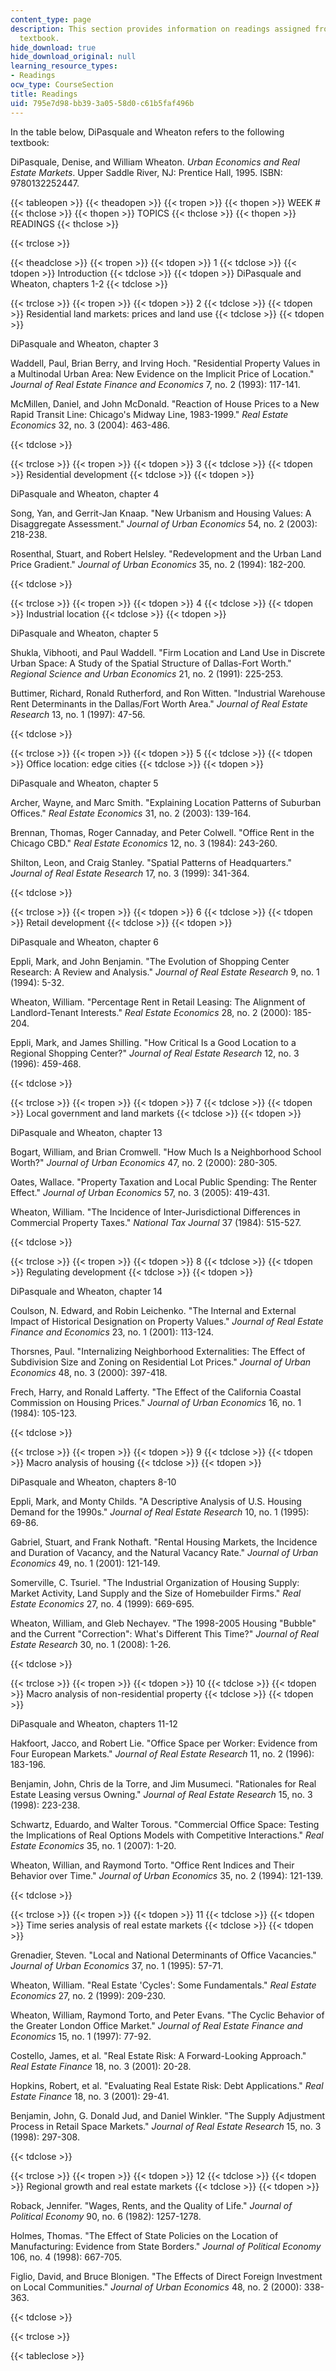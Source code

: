 ```yaml
---
content_type: page
description: This section provides information on readings assigned from the course
  textbook.
hide_download: true
hide_download_original: null
learning_resource_types:
- Readings
ocw_type: CourseSection
title: Readings
uid: 795e7d98-bb39-3a05-58d0-c61b5faf496b
---
```


In the table below, DiPasquale and Wheaton refers to the following textbook:

DiPasquale, Denise, and William Wheaton. _Urban Economics and Real Estate Markets_. Upper Saddle River, NJ: Prentice Hall, 1995. ISBN: 9780132252447.

{{< tableopen >}}
{{< theadopen >}}
{{< tropen >}}
{{< thopen >}}
WEEK #
{{< thclose >}}
{{< thopen >}}
TOPICS
{{< thclose >}}
{{< thopen >}}
READINGS
{{< thclose >}}

{{< trclose >}}

{{< theadclose >}}
{{< tropen >}}
{{< tdopen >}}
1
{{< tdclose >}}
{{< tdopen >}}
Introduction
{{< tdclose >}}
{{< tdopen >}}
DiPasquale and Wheaton, chapters 1-2
{{< tdclose >}}

{{< trclose >}}
{{< tropen >}}
{{< tdopen >}}
2
{{< tdclose >}}
{{< tdopen >}}
Residential land markets: prices and land use
{{< tdclose >}}
{{< tdopen >}}


DiPasquale and Wheaton, chapter 3

Waddell, Paul, Brian Berry, and Irving Hoch. "Residential Property Values in a Multinodal Urban Area: New Evidence on the Implicit Price of Location." _Journal of Real Estate Finance and Economics_ 7, no. 2 (1993): 117-141.

McMillen, Daniel, and John McDonald. "Reaction of House Prices to a New Rapid Transit Line: Chicago's Midway Line, 1983-1999." _Real Estate Economics_ 32, no. 3 (2004): 463-486.


{{< tdclose >}}

{{< trclose >}}
{{< tropen >}}
{{< tdopen >}}
3
{{< tdclose >}}
{{< tdopen >}}
Residential development
{{< tdclose >}}
{{< tdopen >}}


DiPasquale and Wheaton, chapter 4

Song, Yan, and Gerrit-Jan Knaap. "New Urbanism and Housing Values: A Disaggregate Assessment." _Journal of Urban Economics_ 54, no. 2 (2003): 218-238.

Rosenthal, Stuart, and Robert Helsley. "Redevelopment and the Urban Land Price Gradient." _Journal of Urban Economics_ 35, no. 2 (1994): 182-200.


{{< tdclose >}}

{{< trclose >}}
{{< tropen >}}
{{< tdopen >}}
4
{{< tdclose >}}
{{< tdopen >}}
Industrial location
{{< tdclose >}}
{{< tdopen >}}


DiPasquale and Wheaton, chapter 5

Shukla, Vibhooti, and Paul Waddell. "Firm Location and Land Use in Discrete Urban Space: A Study of the Spatial Structure of Dallas-Fort Worth." _Regional Science and Urban Economics_ 21, no. 2 (1991): 225-253.

Buttimer, Richard, Ronald Rutherford, and Ron Witten. "Industrial Warehouse Rent Determinants in the Dallas/Fort Worth Area." _Journal of Real Estate Research_ 13, no. 1 (1997): 47-56.


{{< tdclose >}}

{{< trclose >}}
{{< tropen >}}
{{< tdopen >}}
5
{{< tdclose >}}
{{< tdopen >}}
Office location: edge cities
{{< tdclose >}}
{{< tdopen >}}


DiPasquale and Wheaton, chapter 5

Archer, Wayne, and Marc Smith. "Explaining Location Patterns of Suburban Offices." _Real Estate Economics_ 31, no. 2 (2003): 139-164.

Brennan, Thomas, Roger Cannaday, and Peter Colwell. "Office Rent in the Chicago CBD." _Real Estate Economics_ 12, no. 3 (1984): 243-260.

Shilton, Leon, and Craig Stanley. "Spatial Patterns of Headquarters." _Journal of Real Estate Research_ 17, no. 3 (1999): 341-364.


{{< tdclose >}}

{{< trclose >}}
{{< tropen >}}
{{< tdopen >}}
6
{{< tdclose >}}
{{< tdopen >}}
Retail development
{{< tdclose >}}
{{< tdopen >}}


DiPasquale and Wheaton, chapter 6

Eppli, Mark, and John Benjamin. "The Evolution of Shopping Center Research: A Review and Analysis." _Journal of Real Estate Research_ 9, no. 1 (1994): 5-32.

Wheaton, William. "Percentage Rent in Retail Leasing: The Alignment of Landlord-Tenant Interests." _Real Estate Economics_ 28, no. 2 (2000): 185-204.

Eppli, Mark, and James Shilling. "How Critical Is a Good Location to a Regional Shopping Center?" _Journal of Real Estate Research_ 12, no. 3 (1996): 459-468.


{{< tdclose >}}

{{< trclose >}}
{{< tropen >}}
{{< tdopen >}}
7
{{< tdclose >}}
{{< tdopen >}}
Local government and land markets
{{< tdclose >}}
{{< tdopen >}}


DiPasquale and Wheaton, chapter 13

Bogart, William, and Brian Cromwell. "How Much Is a Neighborhood School Worth?" _Journal of Urban Economics_ 47, no. 2 (2000): 280-305.

Oates, Wallace. "Property Taxation and Local Public Spending: The Renter Effect." _Journal of Urban Economics_ 57, no. 3 (2005): 419-431.

Wheaton, William. "The Incidence of Inter-Jurisdictional Differences in Commercial Property Taxes." _National Tax Journal_ 37 (1984): 515-527.


{{< tdclose >}}

{{< trclose >}}
{{< tropen >}}
{{< tdopen >}}
8
{{< tdclose >}}
{{< tdopen >}}
Regulating development
{{< tdclose >}}
{{< tdopen >}}


DiPasquale and Wheaton, chapter 14

Coulson, N. Edward, and Robin Leichenko. "The Internal and External Impact of Historical Designation on Property Values." _Journal of Real Estate Finance and Economics_ 23, no. 1 (2001): 113-124.

Thorsnes, Paul. "Internalizing Neighborhood Externalities: The Effect of Subdivision Size and Zoning on Residential Lot Prices." _Journal of Urban Economics_ 48, no. 3 (2000): 397-418.

Frech, Harry, and Ronald Lafferty. "The Effect of the California Coastal Commission on Housing Prices." _Journal of Urban Economics_ 16, no. 1 (1984): 105-123.


{{< tdclose >}}

{{< trclose >}}
{{< tropen >}}
{{< tdopen >}}
9
{{< tdclose >}}
{{< tdopen >}}
Macro analysis of housing
{{< tdclose >}}
{{< tdopen >}}


DiPasquale and Wheaton, chapters 8-10

Eppli, Mark, and Monty Childs. "A Descriptive Analysis of U.S. Housing Demand for the 1990s." _Journal of Real Estate Research_ 10, no. 1 (1995): 69-86.

Gabriel, Stuart, and Frank Nothaft. "Rental Housing Markets, the Incidence and Duration of Vacancy, and the Natural Vacancy Rate." _Journal of Urban Economics_ 49, no. 1 (2001): 121-149.

Somerville, C. Tsuriel. "The Industrial Organization of Housing Supply: Market Activity, Land Supply and the Size of Homebuilder Firms." _Real Estate Economics_ 27, no. 4 (1999): 669-695.

Wheaton, William, and Gleb Nechayev. "The 1998-2005 Housing "Bubble" and the Current "Correction": What's Different This Time?" _Journal of Real Estate Research_ 30, no. 1 (2008): 1-26.


{{< tdclose >}}

{{< trclose >}}
{{< tropen >}}
{{< tdopen >}}
10
{{< tdclose >}}
{{< tdopen >}}
Macro analysis of non-residential property
{{< tdclose >}}
{{< tdopen >}}


DiPasquale and Wheaton, chapters 11-12

Hakfoort, Jacco, and Robert Lie. "Office Space per Worker: Evidence from Four European Markets." _Journal of Real Estate Research_ 11, no. 2 (1996): 183-196.

Benjamin, John, Chris de la Torre, and Jim Musumeci. "Rationales for Real Estate Leasing versus Owning." _Journal of Real Estate Research_ 15, no. 3 (1998): 223-238.

Schwartz, Eduardo, and Walter Torous. "Commercial Office Space: Testing the Implications of Real Options Models with Competitive Interactions." _Real Estate Economics_ 35, no. 1 (2007): 1-20.

Wheaton, Willian, and Raymond Torto. "Office Rent Indices and Their Behavior over Time." _Journal of Urban Economics_ 35, no. 2 (1994): 121-139.


{{< tdclose >}}

{{< trclose >}}
{{< tropen >}}
{{< tdopen >}}
11
{{< tdclose >}}
{{< tdopen >}}
Time series analysis of real estate markets
{{< tdclose >}}
{{< tdopen >}}


Grenadier, Steven. "Local and National Determinants of Office Vacancies." _Journal of Urban Economics_ 37, no. 1 (1995): 57-71.

Wheaton, William. "Real Estate 'Cycles': Some Fundamentals." _Real Estate Economics_ 27, no. 2 (1999): 209-230.

Wheaton, William, Raymond Torto, and Peter Evans. "The Cyclic Behavior of the Greater London Office Market." _Journal of Real Estate Finance and Economics_ 15, no. 1 (1997): 77-92.

Costello, James, et al. "Real Estate Risk: A Forward-Looking Approach." _Real Estate Finance_ 18, no. 3 (2001): 20-28.

Hopkins, Robert, et al. "Evaluating Real Estate Risk: Debt Applications." _Real Estate Finance_ 18, no. 3 (2001): 29-41.

Benjamin, John, G. Donald Jud, and Daniel Winkler. "The Supply Adjustment Process in Retail Space Markets." _Journal of Real Estate Research_ 15, no. 3 (1998): 297-308.


{{< tdclose >}}

{{< trclose >}}
{{< tropen >}}
{{< tdopen >}}
12
{{< tdclose >}}
{{< tdopen >}}
Regional growth and real estate markets
{{< tdclose >}}
{{< tdopen >}}


Roback, Jennifer. "Wages, Rents, and the Quality of Life." _Journal of Political Economy_ 90, no. 6 (1982): 1257-1278.

Holmes, Thomas. "The Effect of State Policies on the Location of Manufacturing: Evidence from State Borders." _Journal of Political Economy_ 106, no. 4 (1998): 667-705.

Figlio, David, and Bruce Blonigen. "The Effects of Direct Foreign Investment on Local Communities." _Journal of Urban Economics_ 48, no. 2 (2000): 338-363.


{{< tdclose >}}

{{< trclose >}}

{{< tableclose >}}